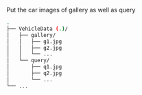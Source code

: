 Put the car images of gallery as well as query
```bash
.
├── VehicleData (.)/
│   ├── gallery/
│   │   ├── g1.jpg
│   │   ├── g2.jpg
│   │   └── ...
│   └── query/
│       ├── q1.jpg
│       ├── q2.jpg
│       └── ...
└── ...
```